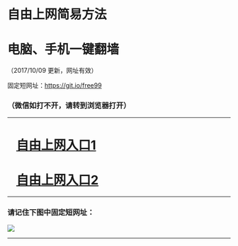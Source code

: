 ﻿# 自由上网简易方法

# 电脑、手机一键翻墙

（2017/10/09 更新，网址有效）

固定短网址：https://git.io/free99

### （微信如打不开，请转到浏览器打开）


***





# &nbsp;&nbsp; <a href="http://ft2185931809.fwq-tz-1001.info/fwqtz01.html?t=100900110628 " target="_blank">自由上网入口1</a>
# &nbsp;&nbsp; <a href="http://ft1920919712.fwq-tz-1002.info/fwqtz02.html?t=100900128183 " target="_blank">自由上网入口2</a>
***

### 请记住下图中固定短网址：

<img src="https://s3-us-west-2.amazonaws.com/fwq-1001/yjfq-20170905okok.png" /> 


***

